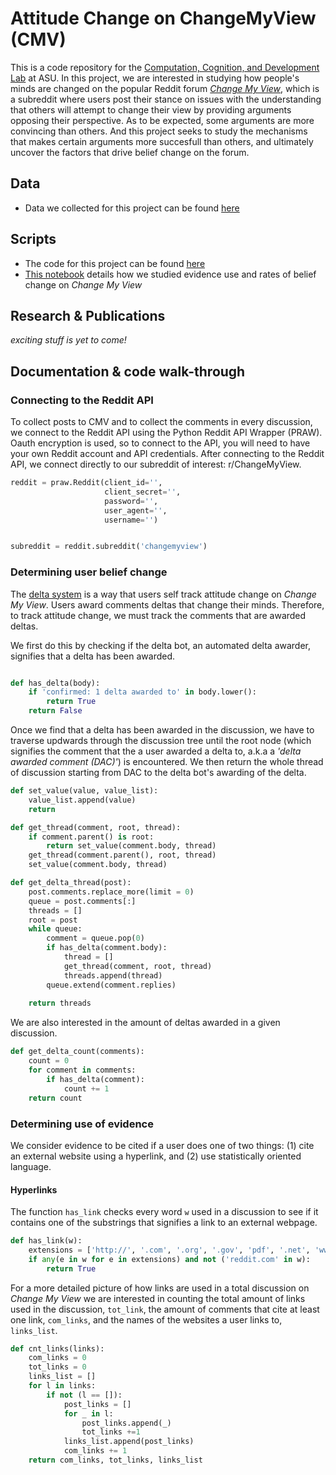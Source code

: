 # Attitude Change on ChangeMyView (CMV)

This is a code repository for the [Computation, Cognition, and Development Lab](https://www.cognitionasu.org/) at ASU. In this project, we are interested in studying how people's minds are changed on the popular Reddit forum [_Change My View_](https://www.reddit.com/r/changemyview/), which is a subreddit where users post their stance on issues with the understanding that others will attempt to change their view by providing arguments opposing their perspective.  As to be expected, some arguments are more convincing than others. And this project seeks to study the mechanisms that makes certain arguments more succesfull than others, and ultimately uncover the factors that drive belief change on the forum.

## Data
- Data we collected for this project can be found [here](https://github.com/jpriniski/CMV/tree/master/data)

## Scripts 
- The code for this project can be found [here](https://github.com/jpriniski/CMV/tree/master/scripts)
- [This notebook](https://github.com/jpriniski/CMV/blob/master/scripts/evidence_use.ipynb) details how we studied evidence use and rates of belief change on _Change My View_

## Research & Publications
_exciting stuff is yet to come!_

## Documentation & code walk-through

### Connecting to the Reddit API
To collect posts to CMV and to collect the comments in every discussion, we connect to the Reddit API using the Python Reddit API Wrapper (PRAW).  Oauth encryption is used, so to connect to the API, you will need to have your own Reddit account and API credentials. After connecting to the Reddit API, we connect directly to our subreddit of interest: r/ChangeMyView.

```python
reddit = praw.Reddit(client_id='',
                     client_secret='',
                     password='',
                     user_agent='',
                     username='')


subreddit = reddit.subreddit('changemyview')
```
### Determining user belief change
The [delta system](https://www.reddit.com/r/changemyview/wiki/deltasystem) is a way that users self track attitude change on _Change My View_. Users award comments deltas that change their minds.  Therefore, to track attitude change, we must track the comments that are awarded deltas.  

We first do this by checking if the delta bot, an automated delta awarder, signifies that a delta has been awarded. 
```python

def has_delta(body):
    if 'confirmed: 1 delta awarded to' in body.lower():
        return True
    return False
```
Once we find that a delta has been awarded in the discussion, we have to traverse updwards through the discussion tree until the root node (which signifies the comment that the a user awarded a delta to, a.k.a a _'delta awarded comment (DAC)'_) is encountered.  We then return the whole thread of discussion starting from DAC to the delta bot's awarding of the delta. 
```python
def set_value(value, value_list):
    value_list.append(value)
    return

def get_thread(comment, root, thread):
    if comment.parent() is root:
        return set_value(comment.body, thread)
    get_thread(comment.parent(), root, thread)
    set_value(comment.body, thread)

def get_delta_thread(post):
    post.comments.replace_more(limit = 0)
    queue = post.comments[:]
    threads = []
    root = post
    while queue:
        comment = queue.pop(0)
        if has_delta(comment.body):
            thread = []
            get_thread(comment, root, thread)
            threads.append(thread)
        queue.extend(comment.replies)
    
    return threads
```
We are also interested in the amount of deltas awarded in a given discussion. 
```python
def get_delta_count(comments):
    count = 0
    for comment in comments:
        if has_delta(comment):
            count += 1
    return count
```
### Determining use of evidence
We consider evidence to be cited if a user does one of two things: (1) cite an external website using a hyperlink, and (2) use statistically oriented language. 
#### Hyperlinks
The function `has_link` checks every word `w` used in a discussion to see if it contains one of the substrings that signifies a link to an external webpage.
``` python
def has_link(w):
    extensions = ['http://', '.com', '.org', '.gov', 'pdf', '.net', 'www.']
    if any(e in w for e in extensions) and not ('reddit.com' in w):
        return True
```
For a more detailed picture of how links are used in a total discussion on _Change My View_ we are interested in counting the total amount of links used in the discussion, `tot_link`, the amount of comments that cite at least one link, `com_links`, and the names of the websites a user links to, `links_list`. 
``` python
def cnt_links(links):
    com_links = 0
    tot_links = 0
    links_list = []
    for l in links:
        if not (l == []):
            post_links = []
            for _ in l:
                post_links.append(_)
                tot_links +=1
            links_list.append(post_links)
            com_links += 1
    return com_links, tot_links, links_list
```
